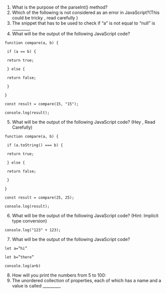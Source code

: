 1. What is the purpose of the parseInt() method?
2. Which of the following is not considered as an error in JavaScript?(This could be tricky , read carefully )
3. The snippet that has to be used to check if “a” is not equal to “null” is _________
4. What will be the output of the following JavaScript code?
```
function compare(a, b) {

 if (a == b) {

 return true;

 } else {

 return false;

 }

}

const result = compare(15, "15");

console.log(result);
```
5. What will be the output of the following JavaScript code? (Hey , Read Carefully)
```
function compare(a, b) {

 if (a.toString() === b) {

 return true;

 } else {

 return false;

 }

}

const result = compare(25, 25);

console.log(result);
```
6. What will be the output of the following JavaScript code? (Hint: Implicit type conversion)
```
console.log("123" + 123);
```
7. What will be the output of the following JavaScript code?
```
let a=”hi”

let b=”there”

console.log(a+b)
```
8. How will you print the numbers from 5 to 100:
9. The unordered collection of properties, each of which has a name and a value is called _________
